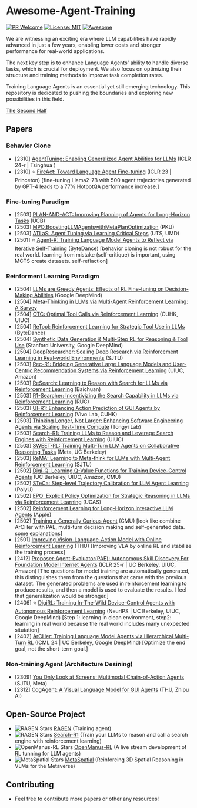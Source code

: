 # Awesome-Agent-Training
[![PR Welcome](https://img.shields.io/badge/PRs-welcome-brightgreen)](https://github.com/bruno686/Awesome-Agent-Training/pulls)
[![License: MIT](https://img.shields.io/badge/License-MIT-yellow.svg)](LICENSE)
[![Awesome](https://awesome.re/badge.svg)](https://awesome.re)

We are witnessing an exciting era where LLM capabilities have rapidly advanced in just a few years, enabling lower costs and stronger performance for real-world applications.

The next key step is to enhance Language Agents' ability to handle diverse tasks, which is crucial for deployment. We also focus on optimizing their structure and training methods to improve task completion rates.

Training Language Agents is an essential yet still emerging technology. This repository is dedicated to pushing the boundaries and exploring new possibilities in this field.

[The Second Half](https://ysymyth.github.io/The-Second-Half/)


<!-- * [] []() () 
* [] []() () () -->

## Papers

### Behavior Clone
* [2310] [AgentTuning: Enabling Generalized Agent Abilities for LLMs](https://arxiv.org/abs/2310.12823) (ICLR 24-r | Tsinghua )
* [2310] ⭐️ [FireAct: Toward Language Agent Fine-tuning](https://arxiv.org/abs/2310.05915) (ICLR 23 | Princeton) [fine-tuning Llama2-7B with 500 agent trajectories generated by GPT-4 leads to a 77% HotpotQA performance increase.]


### Fine-tuning Paradigm
* [2503] [PLAN-AND-ACT: Improving Planning of Agents for Long-Horizon Tasks](https://arxiv.org/pdf/2503.09572) (UCB) 
* [2503] [MPO:BoostingLLMAgentswithMetaPlanOptimization](https://arxiv.org/pdf/2503.02682) (PKU)
* [2503] [ATLaS: Agent Tuning via Learning Critical Steps](https://arxiv.org/pdf/2503.02197) (UTS, UMD)
* [2501] ⭐️ [Agent-R: Training Language Model Agents to Reflect via Iterative Self-Training](https://arxiv.org/pdf/2501.11425) (ByteDance) [behavior cloning is not robust for the real world. learning from mistake (self-critique) is important, using MCTS create datasets. self-reflaction]


### Reinforment Learning Paradigm
* [2504] [LLMs are Greedy Agents: Effects of RL Fine-tuning on Decision-Making Abilities](https://arxiv.org/pdf/2504.16078) (Google DeepMind)
* [2504] [Meta-Thinking in LLMs via Multi-Agent Reinforcement Learning: A Survey](https://arxiv.org/pdf/2504.14520)
* [2504] [OTC: Optimal Tool Calls via Reinforcement Learning](https://arxiv.org/pdf/2504.14870) (CUHK, UIUC)
* [2504] [ReTool: Reinforcement Learning for Strategic Tool Use in LLMs](https://arxiv.org/pdf/2504.11536) (ByteDance)
* [2504] [Synthetic Data Generation & Multi-Step RL for Reasoning & Tool Use](https://arxiv.org/pdf/2504.04736) (Stanford University, Google DeepMind)
* [2504] [DeepResearcher: Scaling Deep Research via Reinforcement Learning in Real-world Environments](https://arxiv.org/pdf/2504.03160) (SJTU)
* [2503] [Rec-R1: Bridging Generative Large Language Models and User-Centric Recommendation Systems via Reinforcement Learning](https://arxiv.org/pdf/2503.24289) (UIUC, Amazon)
* [2503] [ReSearch: Learning to Reason with Search for LLMs via Reinforcement Learning](https://arxiv.org/pdf/2503.19470) (Baichuan)
* [2503] [R1-Searcher: Incentivizing the Search Capability in LLMs via Reinforcement Learning](https://arxiv.org/pdf/2503.05592) (RUC)
* [2503] [UI-R1: Enhancing Action Prediction of GUI Agents by Reinforcement Learning](https://arxiv.org/pdf/2503.21620) (Vivo Lab, CUHK)
* [2503] [Thinking Longer, Not Larger: Enhancing Software Engineering Agents via Scaling Test-Time Compute](https://arxiv.org/pdf/2503.23803) (Tongyi Lab) 
* [2503] [Search-R1: Training LLMs to Reason and Leverage Search Engines with Reinforcement Learning](https://arxiv.org/pdf/2503.09516?) (UIUC)
* [2503] [SWEET-RL: Training Multi-Turn LLM Agents on Collaborative Reasoning Tasks](https://arxiv.org/pdf/2503.15478) (Meta, UC Berkeley)
* [2503] [ReMA: Learning to Meta-think for LLMs with Multi-Agent Reinforcement Learning](https://arxiv.org/pdf/2503.09501) (SJTU)
* [2502] [Digi-Q: Learning Q-Value Functions for Training Device-Control Agents](https://arxiv.org/pdf/2502.15760) (UC Berkeley, UIUC, Amazon, CMU)
* [2502] [STeCa: Step-level Trajectory Calibration for LLM Agent Learning](https://arxiv.org/pdf/2502.14276) (PolyU)
* [2502] [EPO: Explicit Policy Optimization for Strategic Reasoning in LLMs via Reinforcement Learning](https://arxiv.org/pdf/2502.12486) (UCAS)
* [2502] [Reinforcement Learning for Long-Horizon Interactive LLM Agents](https://arxiv.org/pdf/2502.01600) (Apple)
* [2502] [Training a Generally Curious Agent](https://arxiv.org/pdf/2502.17543) (CMU) [look like combine ArCHer with PAE,  multi-turn decision making and self-generated data. [some explanations](https://www.themoonlight.io/zh/review/training-a-generally-curious-agent)]
* [2501] [Improving Vision-Language-Action Model with Online Reinforcement Learning](https://arxiv.org/pdf/2501.16664) (THU) [Improving VLA by online RL and stabilize the training process]
* [2412] [Proposer-Agent-Evaluator(PAE): Autonomous Skill Discovery For Foundation Model Internet Agents](https://arxiv.org/pdf/2412.13194) (ICLR 25-r | UC Berkeley, UIUC, Amazon) [The questions for model training are automatically generated, this distinguishes them from the questions that came with the previous dataset. The generated problems are used in reinforcement learning to produce results, and then a model is used to evaluate the results. I feel that generalization would be stronger.]
* [2406] ⭐️ [DigiRL: Training In-The-Wild Device-Control Agents with Autonomous Reinforcement Learning](https://arxiv.org/pdf/2406.11896) (NeurIPS | UC Berkeley, UIUC, Google DeepMind) [Step 1: learning in clean environment, step2: learning in real world because the real world includes many unexpected situtation]
* [2402] [ArCHer: Training Language Model Agents via Hierarchical Multi-Turn RL](https://arxiv.org/pdf/2402.19446) (ICML 24 | UC Berkeley, Google DeepMind) [Optimize the end goal, not the short-term goal.]

### Non-training Agent (Architecture Desining)
* [2309] [You Only Look at Screens: Multimodal Chain-of-Action Agents](https://arxiv.org/pdf/2309.11436) (SJTU, Meta)
* [2312] [CogAgent: A Visual Language Model for GUI Agents](https://arxiv.org/pdf/2312.08914) (THU, Zhipu AI)


## Open-Source Project
* ![RAGEN Stars](https://img.shields.io/github/stars/RAGEN-AI/RAGEN) [RAGEN](https://github.com/RAGEN-AI/RAGEN) (Training agent)
* ![RAGEN Stars](https://img.shields.io/github/stars/PeterGriffinJin/Search-R1) [Search-R1](https://github.com/PeterGriffinJin/Search-R1) (Train your LLMs to reason and call a search engine with reinforcement learning)
* ![OpenManus-RL Stars](https://img.shields.io/github/stars/OpenManus/OpenManus-RL) [OpenManus-RL](https://github.com/OpenManus/OpenManus-RL) (A live stream development of RL tunning for LLM agents)
* ![MetaSpatial Stars](https://img.shields.io/github/stars/PzySeere/MetaSpatial) [MetaSpatial](https://github.com/PzySeere/MetaSpatial) (Reinforcing 3D Spatial Reasoning in VLMs for the Metaverse)

## Contributing

* Feel free to contribute more papers or other any resources!
